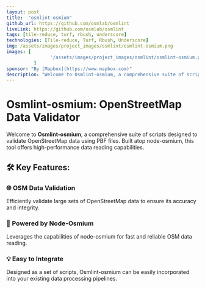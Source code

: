 ```yaml
---
layout: post
title:  "osmlint-osmium"
github_url: https://github.com/osmlab/osmlint
liveLink: https://github.com/osmlab/osmlint
tags: [tile-reduce, turf, rbush, underscore]
technologies: [Tile-reduce, Turf, Rbush, Underscore]
img: /assets/images/project_images/osmlint/osmlint-osmium.png
images: [
                '/assets/images/project_images/osmlint/osmlint-osmium.png'
          ]
sponsor: "By [Mapbox](https://www.mapbox.com)"
description: "Welcome to Osmlint-osmium, a comprehensive suite of scripts designed to validate OpenStreetMap data using PBF files. Built atop node-osmium, this tool offers high-performance data reading capabilities. "
---
```


# Osmlint-osmium: OpenStreetMap Data Validator

Welcome to **Osmlint-osmium**, a comprehensive suite of scripts designed to validate OpenStreetMap data using PBF files. Built atop node-osmium, this tool offers high-performance data reading capabilities.

## 🛠️ Key Features:

### 🌐 OSM Data Validation
Efficiently validate large sets of OpenStreetMap data to ensure its accuracy and integrity.

### 🚀 Powered by Node-Osmium
Leverages the capabilities of node-osmium for fast and reliable OSM data reading.

### 💡 Easy to Integrate
Designed as a set of scripts, Osmlint-osmium can be easily incorporated into your existing data processing pipelines.

